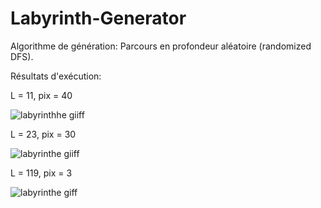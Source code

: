# Labyrinth-Generator

Algorithme de génération: Parcours en profondeur aléatoire (randomized DFS).
                                                                      
Résultats d'exécution:
                                                                                 
L = 11, pix = 40
                                                                                                              
![labyrinthhe giiff](https://user-images.githubusercontent.com/77071173/109236764-8ac4fa80-77d0-11eb-9065-042e897ca1ee.gif)


L = 23, pix = 30
                                                                                                                          
![labyrinthe giiff](https://user-images.githubusercontent.com/77071173/109235614-4d5f6d80-77ce-11eb-9efe-9607143bb23d.gif)

L = 119, pix = 3 

![labyrinthe giff](https://user-images.githubusercontent.com/77071173/109233751-b513b980-77ca-11eb-996f-737070a723fc.gif)
         
